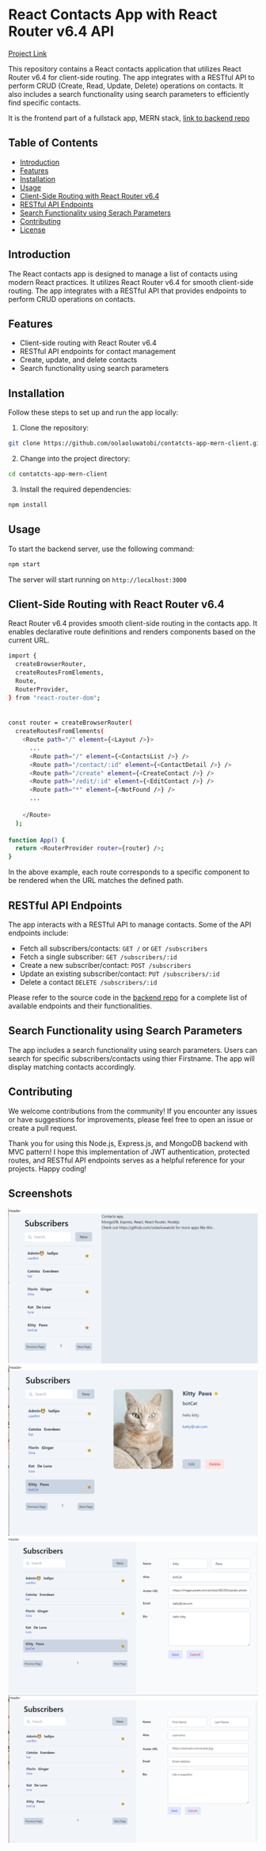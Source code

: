 # React Contacts App with React Router v6.4 API

[Project Link](https://main--melodious-alpaca-0ee727.netlify.app/)

This repository contains a React contacts application that utilizes React Router v6.4 for client-side routing. The app integrates with a RESTful API to perform CRUD (Create, Read, Update, Delete) operations on contacts. It also includes a search functionality using search parameters to efficiently find specific contacts.

It is the frontend part of a fullstack app, MERN stack, [link to backend repo](https://github.com/oolaoluwatobi/backend-contact-app-mern)

## Table of Contents

- [Introduction](#introduction)
- [Features](#features)
- [Installation](#installation)
- [Usage](#usage)
- [Client-Side Routing with React Router v6.4](#client-side-routing-with-react-router-v6.4)
- [RESTful API Endpoints](#restful-api-endpoints)
- [Search Functionality using Serach Parameters](#search-functionality-using-search-parameters)
- [Contributing](#contributing)
- [License](#license)

## Introduction

The React contacts app is designed to manage a list of contacts using modern React practices. It utilizes React Router v6.4 for smooth client-side routing. The app integrates with a RESTful API that provides endpoints to perform CRUD operations on contacts.

## Features

- Client-side routing with React Router v6.4
- RESTful API endpoints for contact management
- Create, update, and delete contacts
- Search functionality using search parameters

## Installation

Follow these steps to set up and run the app locally:

1. Clone the repository:

```bash
git clone https://github.com/oolaoluwatobi/contatcts-app-mern-client.git
```

2. Change into the project directory:

```bash
cd contatcts-app-mern-client
```

3. Install the required dependencies:
```bash
npm install
```

## Usage

To start the backend server, use the following command:

```bash
npm start
```

The server will start running on `http://localhost:3000`

## Client-Side Routing with React Router v6.4

React Router v6.4 provides smooth client-side routing in the contacts app. It enables declarative route definitions and renders components based on the current URL.

```bash
import {
  createBrowserRouter,
  createRoutesFromElements,
  Route,
  RouterProvider,
} from "react-router-dom";


const router = createBrowserRouter(
  createRoutesFromElements(
    <Route path="/" element={<Layout />}>
      ...
      <Route path="/" element={<ContactsList />} />
      <Route path="/contact/:id" element={<ContactDetail />} />
      <Route path="/create" element={<CreateContact />} />
      <Route path="/edit/:id" element={<EditContact />} />
      <Route path="*" element={<NotFound />} />
      ...

    </Route>
  );

function App() {
  return <RouterProvider router={router} />;
}

```

In the above example, each route corresponds to a specific component to be rendered when the URL matches the defined path.

##  RESTful API Endpoints

The app interacts with a RESTful API to manage contacts. Some of the API endpoints include:

- Fetch all subscribers/contacts: `GET /` or `GET /subscribers`
- Fetch a single subscriber: `GET /subscribers/:id`
- Create a new subscriber/contact: `POST /subscribers`
- Update an existing subscriber/contact: `PUT /subscribers/:id`
- Delete a contact `DELETE /subscribers/:id`

Please refer to the source code in the [backend repo](https://github.com/oolaoluwatobi/backend-contact-app-mern) for a complete list of available endpoints and their functionalities.

## Search Functionality using Search Parameters

The app includes a search functionality using search parameters. Users can search for specific subscribers/contacts using thier Firstname. The app will display matching contacts accordingly.

## Contributing

We welcome contributions from the community! If you encounter any issues or have suggestions for improvements, please feel free to open an issue or create a pull request.

Thank you for using this Node.js, Express.js, and MongoDB backend with MVC pattern! I hope this implementation of JWT authentication, protected routes, and RESTful API endpoints serves as a helpful reference for your projects. Happy coding!
## Screenshots

![App Screenshot](https://github.com/oolaoluwatobi/contatcts-app-mern-client/blob/main/public/contacts%20app%20home%202023-07-27%20092338.png)
![App Screenshot](https://github.com/oolaoluwatobi/contatcts-app-mern-client/blob/main/public/single%20contact%202023-07-27%20092501.png)
![App Screenshot](https://github.com/oolaoluwatobi/contatcts-app-mern-client/blob/main/public/edit%20contact%202023-07-27%20092549.png)
![App Screenshot](https://github.com/oolaoluwatobi/contatcts-app-mern-client/blob/main/public/new%20contact%202023-07-27%20092644.png)

